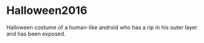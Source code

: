 # Halloween2016
Halloween costume of a human-like android who has a rip in his outer layer and has been exposed.
